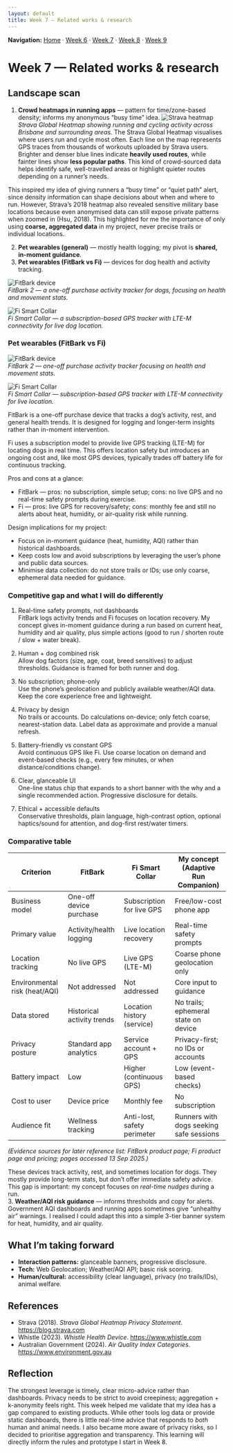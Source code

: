 ```yaml
---
layout: default
title: Week 7 — Related works & research
---
```


**Navigation:** [Home](/Process-Journal-Task-2/) · [Week 6](./week6) · [Week 7](./week7) · [Week 8](./week8) · [Week 9](./week9)

# Week 7 — Related works & research

## Landscape scan
1. **Crowd heatmaps in running apps** — pattern for time/zone-based density; informs my anonymous “busy time” idea.
![Strava heatmap](../assets/images/week7-heatmap.jpg)  
*Strava Global Heatmap showing running and cycling activity across Brisbane and surrounding areas.*
The Strava Global Heatmap visualises where users run and cycle most often. Each line on the map represents GPS traces from thousands of workouts uploaded by Strava users. Brighter and denser blue lines indicate **heavily used routes**, while fainter lines show **less popular paths**. This kind of crowd-sourced data helps identify safe, well-travelled areas or highlight quieter routes depending on a runner’s needs.  

This inspired my idea of giving runners a “busy time” or “quiet path” alert, since density information can shape decisions about when and where to run. However, Strava’s 2018 heatmap also revealed sensitive military base locations because even anonymised data can still expose private patterns when zoomed in (Hsu, 2018). This highlighted for me the importance of only using **coarse, aggregated data** in my project, never precise trails or individual locations.
    
2. **Pet wearables (general)** — mostly health logging; my pivot is **shared, in-moment guidance**.
2. **Pet wearables (FitBark vs Fi)** — devices for dog health and activity tracking.

![FitBark device](../assets/images/week7-fitbark.jpg)  
*FitBark 2 — a one-off purchase activity tracker for dogs, focusing on health and movement stats.*

![Fi Smart Collar](../assets/images/week7-fi.jpg)  
*Fi Smart Collar — a subscription-based GPS tracker with LTE-M connectivity for live dog location.*

### Pet wearables (FitBark vs Fi)

![FitBark device](../assets/images/week7-fitbark.jpg)  
*FitBark 2 — one-off purchase activity tracker focusing on health and movement stats.*

![Fi Smart Collar](../assets/images/week7-fi.jpg)  
*Fi Smart Collar — subscription-based GPS tracker with LTE-M connectivity for live location.*

FitBark is a one-off purchase device that tracks a dog’s activity, rest, and general health trends. It is designed for logging and longer-term insights rather than in-moment intervention.

Fi uses a subscription model to provide live GPS tracking (LTE-M) for locating dogs in real time. This offers location safety but introduces an ongoing cost and, like most GPS devices, typically trades off battery life for continuous tracking.

Pros and cons at a glance:
- FitBark — pros: no subscription, simple setup; cons: no live GPS and no real-time safety prompts during exercise.
- Fi — pros: live GPS for recovery/safety; cons: monthly fee and still no alerts about heat, humidity, or air-quality risk while running.

Design implications for my project:
- Focus on in-moment guidance (heat, humidity, AQI) rather than historical dashboards.
- Keep costs low and avoid subscriptions by leveraging the user’s phone and public data sources.
- Minimise data collection: do not store trails or IDs; use only coarse, ephemeral data needed for guidance.

### Competitive gap and what I will do differently

1. Real-time safety prompts, not dashboards  
   FitBark logs activity trends and Fi focuses on location recovery. My concept gives in-moment guidance during a run based on current heat, humidity and air quality, plus simple actions (good to run / shorten route / slow + water break).

2. Human + dog combined risk  
   Allow dog factors (size, age, coat, breed sensitives) to adjust thresholds. Guidance is framed for both runner and dog.

3. No subscription; phone-only  
   Use the phone’s geolocation and publicly available weather/AQI data. Keep the core experience free and lightweight.

4. Privacy by design  
   No trails or accounts. Do calculations on-device; only fetch coarse, nearest-station data. Label data as approximate and provide a manual refresh.

5. Battery-friendly vs constant GPS  
   Avoid continuous GPS like Fi. Use coarse location on demand and event-based checks (e.g., every few minutes, or when distance/conditions change).

6. Clear, glanceable UI  
   One-line status chip that expands to a short banner with the why and a single recommended action. Progressive disclosure for details.

7. Ethical + accessible defaults  
   Conservative thresholds, plain language, high-contrast option, optional haptics/sound for attention, and dog-first rest/water timers.

### Comparative table

| Criterion | FitBark | Fi Smart Collar | My concept (Adaptive Run Companion) |
|---|---|---|---|
| Business model | One-off device purchase | Subscription for live GPS | Free/low-cost phone app |
| Primary value | Activity/health logging | Live location recovery | Real-time safety prompts |
| Location tracking | No live GPS | Live GPS (LTE-M) | Coarse phone geolocation only |
| Environmental risk (heat/AQI) | Not addressed | Not addressed | Core input to guidance |
| Data stored | Historical activity trends | Location history (service) | No trails; ephemeral state on device |
| Privacy posture | Standard app analytics | Service account + GPS | Privacy-first; no IDs or accounts |
| Battery impact | Low | Higher (continuous GPS) | Low (event-based checks) |
| Cost to user | Device price | Monthly fee | No subscription |
| Audience fit | Wellness tracking | Anti-lost, safety perimeter | Runners with dogs seeking safe sessions |

*(Evidence sources for later reference list: FitBark product page; Fi product page and pricing; pages accessed 13 Sep 2025.)*

These devices track activity, rest, and sometimes location for dogs. They mostly provide long-term stats, but don’t offer immediate safety advice. This gap is important: my concept focuses on *real-time nudges* during a run.   
3. **Weather/AQI risk guidance** — informs thresholds and copy for alerts.
Government AQI dashboards and running apps sometimes give “unhealthy air” warnings. I realised I could adapt this into a simple 3-tier banner system for heat, humidity, and air quality.  

## What I’m taking forward
- **Interaction patterns:** glanceable banners, progressive disclosure.  
- **Tech:** Web Geolocation; Weather/AQI API; basic risk scoring.  
- **Human/cultural:** accessibility (clear language), privacy (no trails/IDs), animal welfare.

## References
- Strava (2018). *Strava Global Heatmap Privacy Statement*. https://blog.strava.com  
- Whistle (2023). *Whistle Health Device*. https://www.whistle.com  
- Australian Government (2024). *Air Quality Index Categories*. https://www.environment.gov.au  

## Reflection
The strongest leverage is timely, clear micro-advice rather than dashboards. Privacy needs to be strict to avoid creepiness; aggregation + k-anonymity feels right. This week helped me validate that my idea has a gap compared to existing products. While other tools log data or provide static dashboards, there is little real-time advice that responds to *both* human and animal needs. I also became more aware of privacy risks, so I decided to prioritise aggregation and transparency. This learning will directly inform the rules and prototype I start in Week 8.
